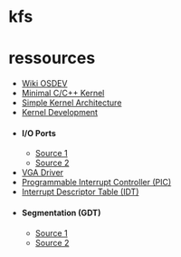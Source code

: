 # kfs

# ressources
 - [Wiki OSDEV](https://wiki.osdev.org/Main_Page)  
 - [Minimal C/C++ Kernel](https://wiki.osdev.org/Bare_Bones)
 - [Simple Kernel Architecture](https://wiki.osdev.org/Meaty_Skeleton)
 - [Kernel Development](https://wiki.osdev.org/Kernel_Development)
 - #### I/O Ports
 	- [Source 1](http://www.brokenthorn.com/Resources/OSDev7.html)
 	- [Source 2](https://opensecuritytraining.info/IntroBIOS_files/Day1_04_Advanced%20x86%20-%20BIOS%20and%20SMM%20Internals%20-%20IO.pdf)  
 - [VGA Driver](https://dev.to/frosnerd/writing-my-own-vga-driver-22nn)  
 - [Programmable Interrupt Controller (PIC)](http://www.thesatya.com/8259.html)  
 - [Interrupt Descriptor Table (IDT)](https://medium.com/codex/writing-your-own-operating-system-interrupts-and-input-b6dfae970767)  
 - #### Segmentation (GDT)
 	- [Source 1](https://medium.com/codex/writing-your-own-operating-system-segmentation-61351ecaa1bd)  
	- [Source 2](https://samypesse.gitbook.io/how-to-create-an-operating-system/chapter-6)